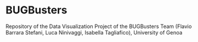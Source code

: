 # BUGBusters
Repository of the Data Visualization Project of the BUGBusters Team (Flavio Barrara Stefani, Luca Ninivaggi, Isabella Tagliafico), University of Genoa
